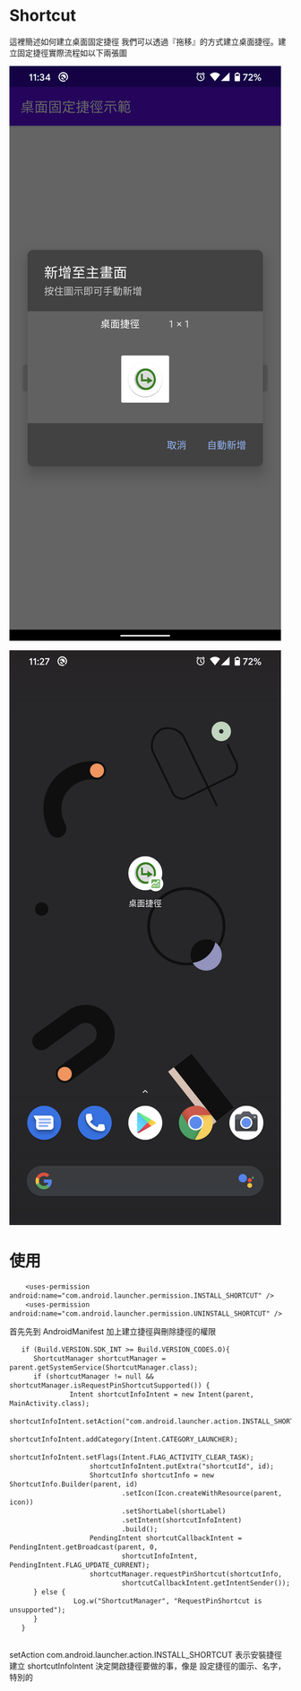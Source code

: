 # Shortcut
這裡簡述如何建立桌面固定捷徑
我們可以透過『拖移』的方式建立桌面捷徑。建立固定捷徑實際流程如以下兩張圖

![image](https://github.com/klps5603/Shortcut/blob/master/app/src/main/res/drawable/%E5%BB%BA%E7%AB%8B%E5%9B%BA%E5%AE%9A%E6%8D%B7%E5%BE%91%E6%88%AA%E5%9C%96.png)

![image](https://github.com/klps5603/Shortcut/blob/master/app/src/main/res/drawable/%E5%9B%BA%E5%AE%9A%E6%8D%B7%E5%BE%91%E6%88%AA%E5%9C%96.png)

# 使用

```
    <uses-permission android:name="com.android.launcher.permission.INSTALL_SHORTCUT" />
    <uses-permission android:name="com.android.launcher.permission.UNINSTALL_SHORTCUT" />
```

首先先到 AndroidManifest 加上建立捷徑與刪除捷徑的權限


```
   if (Build.VERSION.SDK_INT >= Build.VERSION_CODES.O){
      ShortcutManager shortcutManager = parent.getSystemService(ShortcutManager.class);
      if (shortcutManager != null && shortcutManager.isRequestPinShortcutSupported()) {
               Intent shortcutInfoIntent = new Intent(parent, MainActivity.class);
                    shortcutInfoIntent.setAction("com.android.launcher.action.INSTALL_SHORTCUT");
                    shortcutInfoIntent.addCategory(Intent.CATEGORY_LAUNCHER);
                    shortcutInfoIntent.setFlags(Intent.FLAG_ACTIVITY_CLEAR_TASK);
                    shortcutInfoIntent.putExtra("shortcutId", id);
                    ShortcutInfo shortcutInfo = new ShortcutInfo.Builder(parent, id)
                            .setIcon(Icon.createWithResource(parent, icon))
                            .setShortLabel(shortLabel)
                            .setIntent(shortcutInfoIntent)
                            .build();
                    PendingIntent shortcutCallbackIntent = PendingIntent.getBroadcast(parent, 0,
                            shortcutInfoIntent, PendingIntent.FLAG_UPDATE_CURRENT);
                    shortcutManager.requestPinShortcut(shortcutInfo,
                            shortcutCallbackIntent.getIntentSender());
      } else {
                Log.w("ShortcutManager", "RequestPinShortcut is unsupported");
      }
   }
   
```
setAction com.android.launcher.action.INSTALL_SHORTCUT 表示安裝捷徑
建立 shortcutInfoIntent 決定開啟捷徑要做的事，像是 設定捷徑的圖示、名字，特別的
